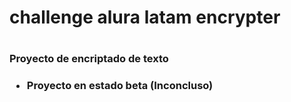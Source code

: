 
<h1>challenge alura latam encrypter<h1>


<h3>Proyecto de encriptado de texto<h3>

- Proyecto en estado beta (Inconcluso)

